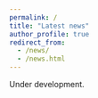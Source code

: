 ```yaml
---
permalink: /
title: "Latest news"
author_profile: true
redirect_from: 
  - /news/
  - /news.html
---
```


Under development.
